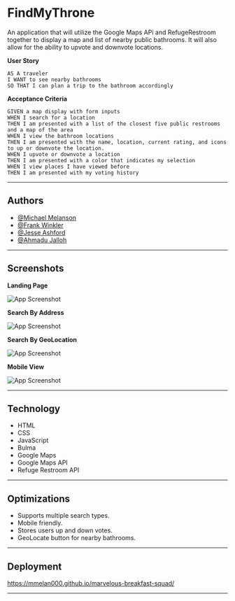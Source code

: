 # FindMyThrone

An application that will utilize the Google Maps APi and RefugeRestroom together to display a map and list of nearby public bathrooms. It will also allow for the ability to upvote and downvote locations.

**User Story**
```
AS A traveler
I WANT to see nearby bathrooms
SO THAT I can plan a trip to the bathroom accordingly
```

**Acceptance Criteria**
```
GIVEN a map display with form inputs
WHEN I search for a location
THEN I am presented with a list of the closest five public restrooms and a map of the area
WHEN I view the bathroom locations
THEN I am presented with the name, location, current rating, and icons to up or downvote the location.
WHEN I upvote or downvote a location
THEN I am presented with a color that indicates my selection
WHEN I view places I have viewed before
THEN I am presented with my voting history
```

---

## Authors

- [@Michael Melanson](https://github.com/mmelan000)
- [@Frank Winkler](https://github.com/FWinkler3)
- [@Jesse Ashford](https://github.com/Jesse115)
- [@Ahmadu Jalloh](https://github.com/Ajalloh1)

---

## Screenshots

**Landing Page**

![App Screenshot](./assets/images/appSS1.jpg)

**Search By Address**

![App Screenshot](./assets/images/appSS2.jpg)

**Search By GeoLocation**

![App Screenshot](./assets/images/appSS3.jpg)

**Mobile View**

![App Screenshot](./assets/images/mobileSS1.jpg)

---

## Technology

 - HTML
 - CSS
 - JavaScript
 - Bulma
 - Google Maps
 - Google Maps API
 - Refuge Restroom API

---

## Optimizations

- Supports multiple search types.
- Mobile friendly.
- Stores users up and down votes.
- GeoLocate button for nearby bathrooms.

---

## Deployment

https://mmelan000.github.io/marvelous-breakfast-squad/

---
